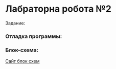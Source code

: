 
# Лабраторна робота №2

Задание:


### Отладка программы:



### Блок-схема:
[Сайт блок схем]([../../linux/overview.md#managed-disks](https://lucid.app/lucidchart/01b8c902-9208-4152-9a84-7ae7631c6fb4/edit?beaconFlowId=578CC65C19D3C6AE&invitationId=inv_fecd7e32-e917-4ef1-a166-4283e75710a7&page=0_0#))



